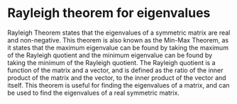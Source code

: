 # Rayleigh theorem for eigenvalues

Rayleigh Theorem states that the eigenvalues of a symmetric matrix are real and non-negative. This theorem is also known as the Min-Max Theorem, as it states that the maximum eigenvalue can be found by taking the maximum of the Rayleigh quotient and the minimum eigenvalue can be found by taking the minimum of the Rayleigh quotient. The Rayleigh quotient is a function of the matrix and a vector, and is defined as the ratio of the inner product of the matrix and the vector, to the inner product of the vector and itself. This theorem is useful for finding the eigenvalues of a matrix, and can be used to find the eigenvalues of a real symmetric matrix.
